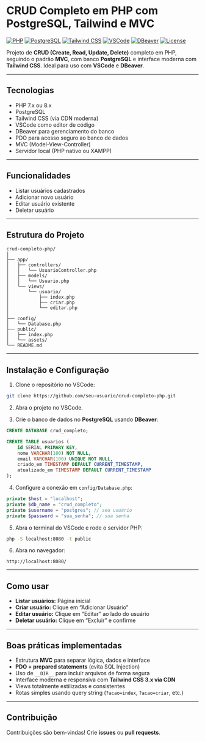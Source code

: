 # CRUD Completo em PHP com PostgreSQL, Tailwind e MVC

[![PHP](https://img.shields.io/badge/PHP-7.x%2F8.x-blue?logo=php\&logoColor=white)](https://www.php.net/)
[![PostgreSQL](https://img.shields.io/badge/PostgreSQL-14-green?logo=postgresql\&logoColor=white)](https://www.postgresql.org/)
[![Tailwind CSS](https://img.shields.io/badge/TailwindCSS-3.x-teal?logo=tailwindcss\&logoColor=white)](https://tailwindcss.com/)
[![VSCode](https://img.shields.io/badge/VSCode-1.x-blueviolet?logo=visual-studio-code\&logoColor=white)](https://code.visualstudio.com/)
[![DBeaver](https://img.shields.io/badge/DBeaver-25.2.0-orange?logo=dbeaver\&logoColor=white)](https://dbeaver.io/)
[![License](https://img.shields.io/badge/License-MIT-lightgrey)](LICENSE)

Projeto de **CRUD (Create, Read, Update, Delete)** completo em PHP, seguindo o padrão **MVC**, com banco **PostgreSQL** e interface moderna com **Tailwind CSS**.
Ideal para uso com **VSCode** e **DBeaver**.

---

## Tecnologias

* PHP 7.x ou 8.x
* PostgreSQL
* Tailwind CSS (via CDN moderna)
* VSCode como editor de código
* DBeaver para gerenciamento do banco
* PDO para acesso seguro ao banco de dados
* MVC (Model-View-Controller)
* Servidor local (PHP nativo ou XAMPP)

---

## Funcionalidades

* Listar usuários cadastrados
* Adicionar novo usuário
* Editar usuário existente
* Deletar usuário

---

## Estrutura do Projeto

```
crud-completo-php/
│
├── app/
│   ├── controllers/
│   │   └── UsuarioController.php
│   ├── models/
│   │   └── Usuario.php
│   └── views/
│       └── usuario/
│           ├── index.php
│           ├── criar.php
│           └── editar.php
│
├── config/
│   └── Database.php
├── public/
│   ├── index.php
│   └── assets/
└── README.md
```

---

## Instalação e Configuração

1. Clone o repositório no VSCode:

```bash
git clone https://github.com/seu-usuario/crud-completo-php.git
```

2. Abra o projeto no VSCode.

3. Crie o banco de dados no **PostgreSQL** usando **DBeaver**:

```sql
CREATE DATABASE crud_completo;

CREATE TABLE usuarios (
    id SERIAL PRIMARY KEY,
    nome VARCHAR(100) NOT NULL,
    email VARCHAR(100) UNIQUE NOT NULL,
    criado_em TIMESTAMP DEFAULT CURRENT_TIMESTAMP,
    atualizado_em TIMESTAMP DEFAULT CURRENT_TIMESTAMP
);
```

4. Configure a conexão em `config/Database.php`:

```php
private $host = "localhost";
private $db_name = "crud_completo";
private $username = "postgres"; // seu usuário
private $password = "sua_senha"; // sua senha
```

5. Abra o terminal do VSCode e rode o servidor PHP:

```bash
php -S localhost:8080 -t public
```

6. Abra no navegador:

```
http://localhost:8080/
```

---

## Como usar

* **Listar usuários:** Página inicial
* **Criar usuário:** Clique em “Adicionar Usuário”
* **Editar usuário:** Clique em “Editar” ao lado do usuário
* **Deletar usuário:** Clique em “Excluir” e confirme

---

## Boas práticas implementadas

* Estrutura **MVC** para separar lógica, dados e interface
* **PDO + prepared statements** (evita SQL Injection)
* Uso de `__DIR__` para incluir arquivos de forma segura
* Interface moderna e responsiva com **Tailwind CSS 3.x via CDN**
* Views totalmente estilizadas e consistentes
* Rotas simples usando query string (`?acao=index`, `?acao=criar`, etc.)

---

## Contribuição

Contribuições são bem-vindas! Crie **issues** ou **pull requests**.
